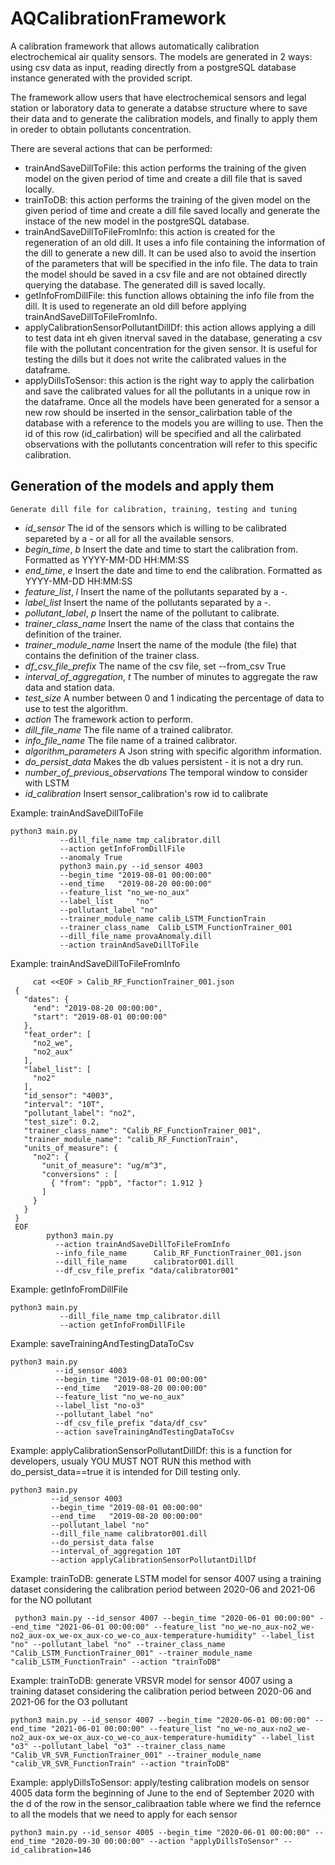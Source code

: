 # AQCalibrationFramework
A calibration framework that allows automatically calibration electrochemical air quality sensors. The models are generated in 2 ways: using csv data as input, reading directly from a postgreSQL database instance generated with the provided script.

The framework allow users that have electrochemical sensors and legal station or laboratory data to generate a databse structure where to save their data and to generate the calibration models, and finally to apply them in oreder to obtain pollutants concentration.

There are several actions that can be performed:
- trainAndSaveDillToFile: this action performs the training of the given model on the given period of time and create a dill file that is saved locally.
- trainToDB: this action performs the training of the given model on the given period of time and create a dill file saved locally and generate the instace of the new                model in the postgreSQL database.
- trainAndSaveDillToFileFromInfo: this action is created for the regeneration of an old dill. It uses a info file containing the information of the dill to generate a                                     new dill. It can be used also to avoid the insertion of the parameters that will be specified in the info file. The data to train the                                   model should be saved in a csv file and are not obtained directly querying the database. The generated dill is saved locally.
- getInfoFromDillFile: this function allows obtaining the info file from the dill. It is used to regenerate an old dill before applying trainAndSaveDillToFileFromInfo.
- applyCalibrationSensorPollutantDillDf: this action allows applying a dill to test data int eh given itnerval saved in the database, generating a csv file with the                                              pollutant concentration for the given sensor. It is useful for testing the dills but it does not write the calibrated values in                                          the dataframe.
- applyDillsToSensor: this action is the right way to apply the calirbation and save the calibrated values for all the pollutants in a unique row in the dataframe. Once                        all the models have been generated for a sensor a new row should be inserted in the sensor_calirbation table of the database with a reference to                        the models you are willing to use. Then the id of this row (id_calirbation) will be specified and all the calirbated observations with the                              pollutants concentration will refer to this specific calibration.

## Generation of the models and apply them

    Generate dill file for calibration, training, testing and tuning
  - _id_sensor_ The id of the sensors which is willing to be calibrated separeted by a - or all for all the available sensors.
  - _begin_time_, _b_ Insert the date and time to start the calibration from. Formatted as YYYY-MM-DD HH:MM:SS
  - _end_time_, _e_ Insert the date and time to end the calibration. Formatted as YYYY-MM-DD HH:MM:SS
  - _feature_list_, _l_ Insert the name of the pollutants separated by a -.
  - _label_list_ Insert the name of the pollutants separated by a -.
  - _pollutant_label_, _p_ Insert the name of the pollutant to calibrate.
  - _trainer_class_name_ Insert the name of the class that contains the definition of the trainer.
  - _trainer_module_name_ Insert the name of the module (the file) that contains the definition of the trainer class.
  - _df_csv_file_prefix_ The name of the csv file, set --from_csv True
  - _interval_of_aggregation_, _t_ The number of minutes to aggregate the raw data and station data.
  - _test_size_ A number between 0 and 1 indicating the percentage of data to use to test the algorithm.
  - _action_ The framework action to perform.
  - _dill_file_name_ The file name of a trained calibrator.
  - _info_file_name_ The file name of a trained calibrator.
  - _algorithm_parameters_ A Json string with specific algorithm information.
  - _do_persist_data_ Makes the db values persistent - it is not a dry run.
  - _number_of_previous_observations_ The temporal window to consider with LSTM
  - _id_calibration_ Insert sensor_calibration's row id to calibrate



Example: trainAndSaveDillToFile
````shell command
python3 main.py 
           --dill_file_name tmp_calibrator.dill 
           --action getInfoFromDillFile
           --anomaly True
           python3 main.py --id_sensor 4003
           --begin_time "2019-08-01 00:00:00"
           --end_time   "2019-08-20 00:00:00"
           --feature_list "no_we-no_aux"
           --label_list     "no"
           --pollutant_label "no"
           --trainer_module_name calib_LSTM_FunctionTrain
           --trainer_class_name  Calib_LSTM_FunctionTrainer_001
           --dill_file_name provaAnomaly.dill
           --action trainAndSaveDillToFile
 ````
 Example: trainAndSaveDillToFileFromInfo
 ````shell command
      cat <<EOF > Calib_RF_FunctionTrainer_001.json
  {
    "dates": {
      "end": "2019-08-20 00:00:00",
      "start": "2019-08-01 00:00:00"
    },
    "feat_order": [
      "no2_we",
      "no2_aux"
    ],
    "label_list": [
      "no2"
    ],
    "id_sensor": "4003",
    "interval": "10T",
    "pollutant_label": "no2",
    "test_size": 0.2,
    "trainer_class_name": "Calib_RF_FunctionTrainer_001",
    "trainer_module_name": "calib_RF_FunctionTrain",
    "units_of_measure": {
      "no2": {
        "unit_of_measure": "ug/m^3",
        "conversions" : [
          { "from": "ppb", "factor": 1.912 }
        ]
      }
    }
  }
  EOF
         python3 main.py 
           --action trainAndSaveDillToFileFromInfo 
           --info_file_name      Calib_RF_FunctionTrainer_001.json 
           --dill_file_name      calibrator001.dill 
           --df_csv_file_prefix "data/calibrator001"
  ````
  
Example: getInfoFromDillFile
````shell command
python3 main.py 
           --dill_file_name tmp_calibrator.dill 
           --action getInfoFromDillFile
 ````
 Example: saveTrainingAndTestingDataToCsv
 ````shell command
 python3 main.py 
           --id_sensor 4003 
           --begin_time "2019-08-01 00:00:00" 
           --end_time   "2019-08-20 00:00:00" 
           --feature_list "no_we-no_aux" 
           --label_list "no-o3" 
           --pollutant_label "no" 
           --df_csv_file_prefix "data/df_csv" 
           --action saveTrainingAndTestingDataToCsv
 ````
 Example: applyCalibrationSensorPollutantDillDf: this is a function for developers,
         usualy YOU MUST NOT RUN this method with do_persist_data==true
         it is intended for Dill testing only.
  ````shell command
 python3 main.py
           --id_sensor 4003
           --begin_time "2019-08-01 00:00:00"
           --end_time   "2019-08-20 00:00:00"
           --pollutant_label "no"
           --dill_file_name calibrator001.dill
           --do_persist_data false
           --interval_of_aggregation 10T
           --action applyCalibrationSensorPollutantDillDf
  ````
 
Example: trainToDB: generate LSTM model for sensor 4007 using a training dataset considering the calibration period between 2020-06 and 2021-06 for the NO pollutant
````shell command
 python3 main.py --id_sensor 4007 --begin_time "2020-06-01 00:00:00" --end_time "2021-06-01 00:00:00" --feature_list "no_we-no_aux-no2_we-no2_aux-ox_we-ox_aux-co_we-co_aux-temperature-humidity" --label_list "no" --pollutant_label "no" --trainer_class_name "Calib_LSTM_FunctionTrainer_001" --trainer_module_name "calib_LSTM_FunctionTrain" --action "trainToDB"
 ````
 Example: trainToDB: generate VRSVR model for sensor 4007 using a training dataset considering the calibration period between 2020-06 and 2021-06 for the O3 pollutant
 ````shell command
 python3 main.py --id_sensor 4007 --begin_time "2020-06-01 00:00:00" --end_time "2021-06-01 00:00:00" --feature_list "no_we-no_aux-no2_we-no2_aux-ox_we-ox_aux-co_we-co_aux-temperature-humidity" --label_list "o3" --pollutant_label "o3" --trainer_class_name "Calib_VR_SVR_FunctionTrainer_001" --trainer_module_name "calib_VR_SVR_FunctionTrain" --action "trainToDB"
 ````
 
 Example: applyDillsToSensor: apply/testing calibration models on sensor 4005 data form the beginning of June to the end of September 2020 with the d of the row in the sensor_calibraation table where we find the refernce to all the models that we need to apply for each sensor
 ````shell command
 python3 main.py --id_sensor 4005 --begin_time "2020-06-01 00:00:00" --end_time "2020-09-30 00:00:00" --action "applyDillsToSensor" --id_calibration=146
  ````
  
  
